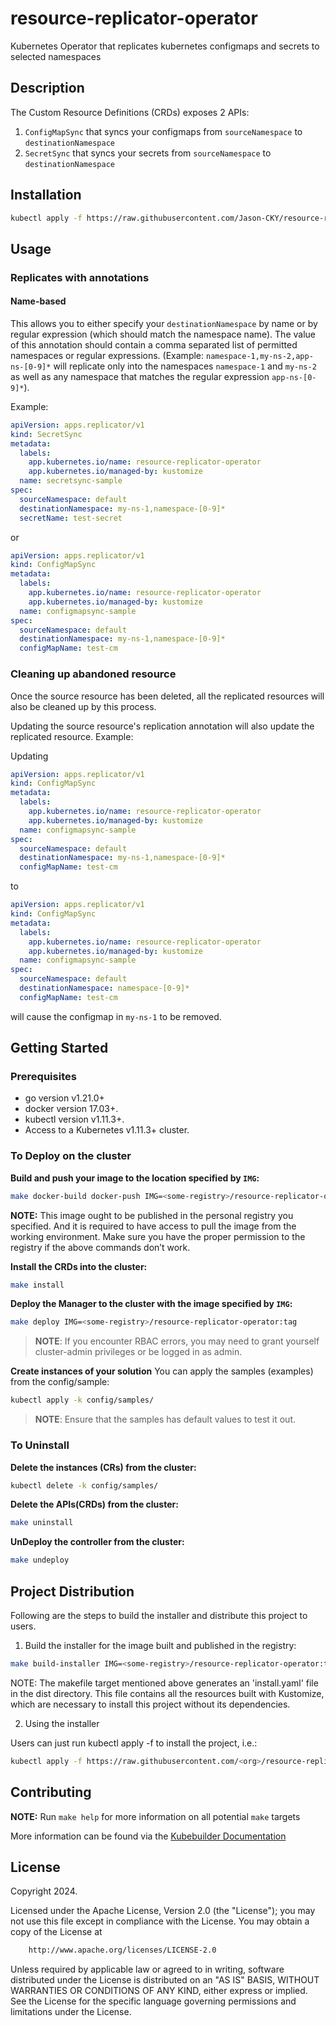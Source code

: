 # resource-replicator-operator

Kubernetes Operator that replicates kubernetes configmaps and secrets to selected namespaces

## Description

The Custom Resource Definitions (CRDs) exposes 2 APIs:

1. `ConfigMapSync` that syncs your configmaps from `sourceNamespace` to `destinationNamespace`
1. `SecretSync` that syncs your secrets from `sourceNamespace` to `destinationNamespace`

## Installation

```sh
kubectl apply -f https://raw.githubusercontent.com/Jason-CKY/resource-replicator-operator/v1.0.0/config/releases/resource-replicator-operator-v1.0.0.yaml
```

## Usage

### Replicates with annotations

#### Name-based

This allows you to either specify your `destinationNamespace` by name or by regular expression (which should match the namespace name). The value of this annotation should contain a comma separated list of permitted namespaces or regular expressions. (Example: `namespace-1,my-ns-2,app-ns-[0-9]*` will replicate only into the namespaces `namespace-1` and `my-ns-2` as well as any namespace that matches the regular expression `app-ns-[0-9]*`).

Example:

```yaml
apiVersion: apps.replicator/v1
kind: SecretSync
metadata:
  labels:
    app.kubernetes.io/name: resource-replicator-operator
    app.kubernetes.io/managed-by: kustomize
  name: secretsync-sample
spec:
  sourceNamespace: default
  destinationNamespace: my-ns-1,namespace-[0-9]*
  secretName: test-secret
```

or

```yaml
apiVersion: apps.replicator/v1
kind: ConfigMapSync
metadata:
  labels:
    app.kubernetes.io/name: resource-replicator-operator
    app.kubernetes.io/managed-by: kustomize
  name: configmapsync-sample
spec:
  sourceNamespace: default
  destinationNamespace: my-ns-1,namespace-[0-9]*
  configMapName: test-cm
```

### Cleaning up abandoned resource

Once the source resource has been deleted, all the replicated resources will also be cleaned up by this process. 

Updating the source resource's replication annotation will also update the replicated resource.
Example:

Updating

```yaml
apiVersion: apps.replicator/v1
kind: ConfigMapSync
metadata:
  labels:
    app.kubernetes.io/name: resource-replicator-operator
    app.kubernetes.io/managed-by: kustomize
  name: configmapsync-sample
spec:
  sourceNamespace: default
  destinationNamespace: my-ns-1,namespace-[0-9]*
  configMapName: test-cm
```

to

```yaml
apiVersion: apps.replicator/v1
kind: ConfigMapSync
metadata:
  labels:
    app.kubernetes.io/name: resource-replicator-operator
    app.kubernetes.io/managed-by: kustomize
  name: configmapsync-sample
spec:
  sourceNamespace: default
  destinationNamespace: namespace-[0-9]*
  configMapName: test-cm
```

will cause the configmap in `my-ns-1` to be removed.

## Getting Started

### Prerequisites

- go version v1.21.0+
- docker version 17.03+.
- kubectl version v1.11.3+.
- Access to a Kubernetes v1.11.3+ cluster.

### To Deploy on the cluster

**Build and push your image to the location specified by `IMG`:**

```sh
make docker-build docker-push IMG=<some-registry>/resource-replicator-operator:tag
```

**NOTE:** This image ought to be published in the personal registry you specified.
And it is required to have access to pull the image from the working environment.
Make sure you have the proper permission to the registry if the above commands don’t work.

**Install the CRDs into the cluster:**

```sh
make install
```

**Deploy the Manager to the cluster with the image specified by `IMG`:**

```sh
make deploy IMG=<some-registry>/resource-replicator-operator:tag
```

> **NOTE**: If you encounter RBAC errors, you may need to grant yourself cluster-admin
privileges or be logged in as admin.

**Create instances of your solution**
You can apply the samples (examples) from the config/sample:

```sh
kubectl apply -k config/samples/
```

>**NOTE**: Ensure that the samples has default values to test it out.

### To Uninstall

**Delete the instances (CRs) from the cluster:**

```sh
kubectl delete -k config/samples/
```

**Delete the APIs(CRDs) from the cluster:**

```sh
make uninstall
```

**UnDeploy the controller from the cluster:**

```sh
make undeploy
```

## Project Distribution

Following are the steps to build the installer and distribute this project to users.

1. Build the installer for the image built and published in the registry:

```sh
make build-installer IMG=<some-registry>/resource-replicator-operator:tag
```

NOTE: The makefile target mentioned above generates an 'install.yaml'
file in the dist directory. This file contains all the resources built
with Kustomize, which are necessary to install this project without
its dependencies.

2. Using the installer

Users can just run kubectl apply -f <URL for YAML BUNDLE> to install the project, i.e.:

```sh
kubectl apply -f https://raw.githubusercontent.com/<org>/resource-replicator-operator/<tag or branch>/dist/install.yaml
```

## Contributing

**NOTE:** Run `make help` for more information on all potential `make` targets

More information can be found via the [Kubebuilder Documentation](https://book.kubebuilder.io/introduction.html)

## License

Copyright 2024.

Licensed under the Apache License, Version 2.0 (the "License");
you may not use this file except in compliance with the License.
You may obtain a copy of the License at

```txt
    http://www.apache.org/licenses/LICENSE-2.0
```

Unless required by applicable law or agreed to in writing, software
distributed under the License is distributed on an "AS IS" BASIS,
WITHOUT WARRANTIES OR CONDITIONS OF ANY KIND, either express or implied.
See the License for the specific language governing permissions and
limitations under the License.
